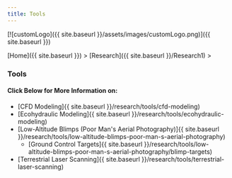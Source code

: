 ```yaml
---
title: Tools
---
```




[![customLogo]({{ site.baseurl }}/assets/images/customLogo.png)]({{ site.baseurl }})

[Home]({{ site.baseurl }})‎ > ‎[Research]({{ site.baseurl }}/Research1)‎ > ‎

### Tools

#### Click Below for More Information on:

- [CFD Modeling]{{ site.baseurl }}/research/tools/cfd-modeling)
- [Ecohydraulic Modeling]{{ site.baseurl }}/research/tools/ecohydraulic-modeling)
- [Low-Altitude Blimps (Poor Man's Aerial Photography)]{{ site.baseurl }}/research/tools/low-altitude-blimps-poor-man-s-aerial-photography)
  - [Ground Control Targets]{{ site.baseurl }}/research/tools/low-altitude-blimps-poor-man-s-aerial-photography/blimp-targets)
- [Terrestrial Laser Scanning]{{ site.baseurl }}/research/tools/terrestrial-laser-scanning)

